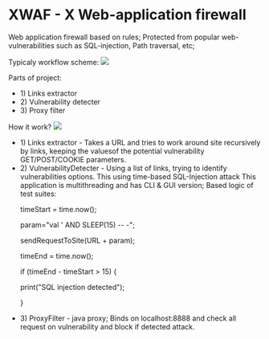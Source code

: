 XWAF - X Web-application firewall
====

Web application firewall based on rules; Protected from popular web-vulnerabilities such as SQL-injection, Path traversal, etc;

Typicaly workflow scheme:
<img src="http://178.49.9.210/files/1032/img.png"/>

Parts of project:
<ul>
<li>1) Links extractor</li>
<li>2) Vulnerability detecter</li>
<li>3) Proxy filter</li>
</ul>
How it work?

<img src="http://178.49.9.210/files/1034/im2.jpg"/>

<ul>
<li>1) Links extractor - Takes a URL and tries to work around site recursively by links, keeping the values​of the potential vulnerability GET/POST/COOKIE parameters.</li>

<li>2) VulnerabilityDetecter - Using a list of links, trying to identify vulnerabilities options. This using time-based SQL-Injection attack
This application is multithreading and has CLI & GUI version;
Based logic of test suites:
<p>timeStart = time.now();</p>
<p>param="val ' AND SLEEP(15) -- -";</p>
<p>sendRequestToSite(URL + param);</p>
<p>timeEnd = time.now();</p>
<p>if (timeEnd - timeStart > 15) {</p>
<p>	print("SQL injection detected");</p>
<p>}</p>
</li>
<li>3) ProxyFilter - java proxy; Binds on localhost:8888 and check all request on vulnerability and block if detected attack.</li>
</ul>
